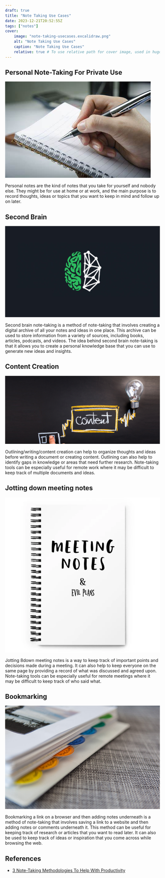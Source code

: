 ```yaml
---
draft: true
title: "Note Taking Use Cases"
date: 2023-12-21T20:52:55Z
tags: ["notes"]
cover:
    image: "note-taking-usecases.excalidraw.png"
    alt: "Note Taking Use Cases"
    caption: "Note Taking Use Cases"
    relative: true # To use relative path for cover image, used in hugo Page-bundles
---
```



## Personal Note-Taking For Private Use

![](attachments/OIP.jpg)

Personal notes are the kind of notes that you take for yourself and nobody else. They might be for use at home or at work, and the main purpose is to record thoughts, ideas or topics that you want to keep in mind and follow up on later.

## Second Brain

![](attachments/Pasted%20image%2020230505184026.png)

Second brain note-taking is a method of note-taking that involves creating a digital archive of all your notes and ideas in one place. This archive can be used to store information from a variety of sources, including books, articles, podcasts, and videos. The idea behind second brain note-taking is that it allows you to create a personal knowledge base that you can use to generate new ideas and insights.

## Content Creation

![](attachments/Pasted%20image%2020230505183019.png)

Outlining/writing/content creation can help to organize thoughts and ideas before writing a document or creating content. Outlining can also help to identify gaps in knowledge or areas that need further research. Note-taking tools can be especially useful for remote work where it may be difficult to keep track of multiple documents and ideas.

## Jotting down meeting notes

![](attachments/Pasted%20image%2020230505183115.png)

Jotting 8down meeting notes is a way to keep track of important points and decisions made during a meeting. It can also help to keep everyone on the same page by providing a record of what was discussed and agreed upon. Note-taking tools can be especially useful for remote meetings where it may be difficult to keep track of who said what.

## Bookmarking

![](attachments/Pasted%20image%2020230505184340.png)

Bookmarking a link on a browser and then adding notes underneath is a method of note-taking that involves saving a link to a website and then adding notes or comments underneath it. This method can be useful for keeping track of research or articles that you want to read later. It can also be used to keep track of ideas or inspiration that you come across while browsing the web.

## References

- [3 Note-Taking Methodologies To Help With Productivity](https://www.forbes.com/sites/forbesbusinesscouncil/2021/07/08/3-note-taking-methodologies-to-help-with-productivity/?sh=25d0f9a1d709)